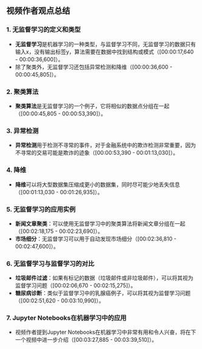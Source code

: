 ## 视频作者观点总结

### 1. 无监督学习的定义和类型
- **无监督学习**是机器学习的一种类型，与监督学习不同，无监督学习的数据只有输入x，没有输出标签y，算法需要在数据中找到结构或模式（[00:00:17,640 - 00:00:36,600]）。
- 除了聚类外，无监督学习还包括异常检测和降维（[00:00:36,600 - 00:00:45,805]）。

### 2. 聚类算法
- **聚类算法**是无监督学习的一个例子，它将相似的数据点分组在一起（[00:00:45,805 - 00:00:53,390]）。

### 3. 异常检测
- **异常检测**用于检测不寻常的事件，对于金融系统中的欺诈检测非常重要，因为不寻常的交易可能是欺诈的迹象（[00:00:53,390 - 00:01:13,030]）。

### 4. 降维
- **降维**可以将大型数据集压缩成更小的数据集，同时尽可能少地丢失信息（[00:01:13,030 - 00:01:26,935]）。

### 5. 无监督学习的应用实例
- **新闻文章聚类**：可以使用无监督学习中的聚类算法将新闻文章分组在一起（[00:02:18,175 - 00:02:23,690]）。
- **市场细分**：无监督学习可以用于自动发现市场细分（[00:02:36,810 - 00:02:47,600]）。

### 6. 无监督学习与监督学习的对比
- **垃圾邮件过滤**：如果有标记的数据（垃圾邮件或非垃圾邮件），可以将其视为监督学习问题（[00:02:06,670 - 00:02:15,275]）。
- **糖尿病诊断**：类似于监督学习中的乳腺癌例子，可以将其视为监督学习问题（[00:02:51,620 - 00:03:10,990]）。

### 7. Jupyter Notebooks在机器学习中的应用
- 视频作者提到Jupyter Notebooks在机器学习中非常有用和令人兴奋，将在下一个视频中进一步介绍（[00:03:27,885 - 00:03:39,510]）。